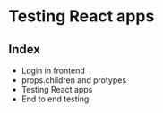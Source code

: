 # Testing React apps

## Index
- Login in frontend
- props.children and protypes
- Testing React apps
- End to end testing

